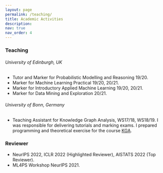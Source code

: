 ```yaml
---
layout: page
permalink: /teaching/
title: Academic Activities
description: 
nav: true
nav_order: 4
---
```


### Teaching

###### University of Edinburgh, UK
* Tutor and Marker for Probabilistic Modelling and Reasoning 19/20.
* Marker for Machine Learning Practical 19/20, 20/21.
* Marker for Introductory Applied Machine Learning 19/20, 20/21.
* Marker for Data Mining and Exploration 20/21.

###### University of Bonn, Germany
* Teaching Assistant for Knowledge Graph Analysis, WS17/18, WS18/19. I was responsible for delivering tutorials and marking exams. I prepared programming and theoretical exercise for the course <a href="https://github.com/SmartDataAnalytics/Knowledge-Graph-Analysis-Programming-Exercises">KGA</a>.

### Reviewer
* NeurIPS 2022, ICLR 2022 (Highlighted Reviewer), AISTATS 2022 (Top Reviewer).
* ML4PS Workshop NeurIPS 2021.